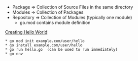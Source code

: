 * Package => Collection of Source Files in the same directory
* Modules => Collection of Packages
* Repository => Collection of Modules (typically one module)
    * go.mod contains module definition

[Creating Hello World](https://golang.org/doc/code.html)

    * go mod init example.com/user/hello
    * go install example.com/user/hello
    * go run hello.go  (can be used to run immediately)
    * go env





